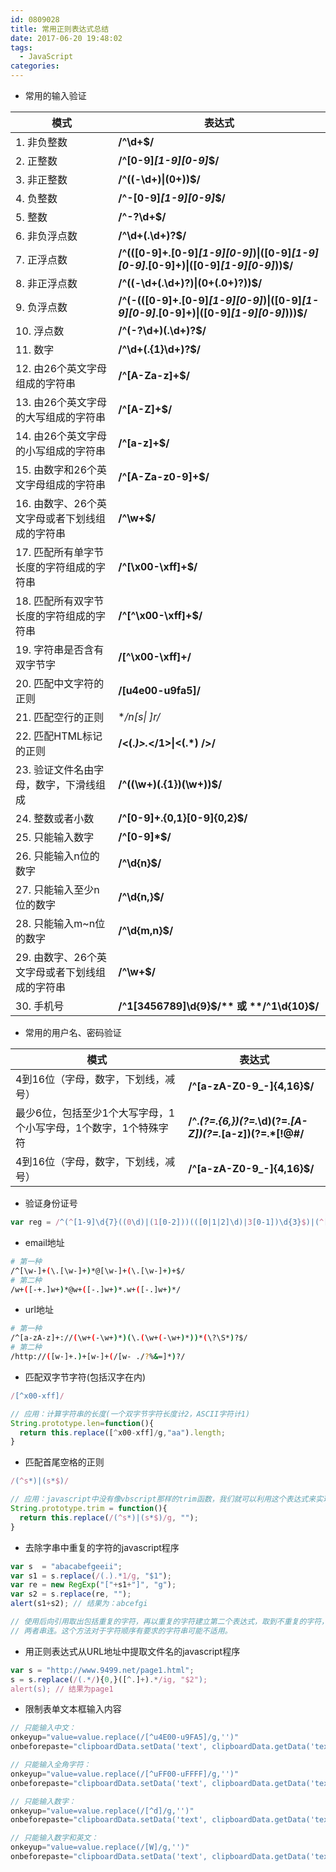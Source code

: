 ```yaml
---
id: 0809028
title: 常用正则表达式总结
date: 2017-06-20 19:48:02
tags:
  - JavaScript
categories:
---
```


- 常用的输入验证

|  模式 |  表达式 |
| - | - |
|1. 非负整数                                    | **/^\d+$/**
|2. 正整数                                      | **/^[0-9]*[1-9][0-9]*$/**
|3. 非正整数                                    | **/^((-\d+)&#124;(0+))$/**
|4. 负整数                                      | **/^-[0-9]*[1-9][0-9]*$/**
|5. 整数                                        | **/^-?\d+$/**
|6. 非负浮点数                                  | **/^\d+(\.\d+)?$/**
|7. 正浮点数                                    | **/^(([0-9]+\.[0-9]*[1-9][0-9]*)&#124;([0-9]*[1-9][0-9]*\.[0-9]+)&#124;([0-9]*[1-9][0-9]*))$/**
|8. 非正浮点数                                  | **/^((-\d+(\.\d+)?)&#124;(0+(\.0+)?))$/**
|9. 负浮点数                                    | **/^(-(([0-9]+\.[0-9]*[1-9][0-9]*)&#124;([0-9]*[1-9][0-9]*\.[0-9]+)&#124;([0-9]*[1-9][0-9]*)))$/**
|10. 浮点数                                     | **/^(-?\d+)(\.\d+)?$/**
|11. 数字                                       | **/^\d+(\.{1}\d+)?$/**
|12. 由26个英文字母组成的字符串                   | **/^[A-Za-z]+$/**
|13. 由26个英文字母的大写组成的字符串             | **/^[A-Z]+$/**
|14. 由26个英文字母的小写组成的字符串             | **/^[a-z]+$/**
|15. 由数字和26个英文字母组成的字符串             | **/^[A-Za-z0-9]+$/**
|16. 由数字、26个英文字母或者下划线组成的字符串    | **/^\w+$/**
|17. 匹配所有单字节长度的字符组成的字符串          | **/^[\x00-\xff]+$/**
|18. 匹配所有双字节长度的字符组成的字符串          | **/^[^\x00-\xff]+$/**
|19. 字符串是否含有双字节字                       | **/[^\x00-\xff]+/**
|20. 匹配中文字符的正则                           | **/[u4e00-u9fa5]/**
|21. 匹配空行的正则                               | **/n[s&#124; ]*r/**
|22. 匹配HTML标记的正则                           | **/<(.*)>.*</1>&#124;<(.*) />/**
|23. 验证文件名由字母，数字，下滑线组成             | **/^((\w+)(\.{1})(\w+))$/**
|24. 整数或者小数                                 | **/^[0-9]+\.{0,1}[0-9]{0,2}$/**
|25. 只能输入数字                                 | **/^[0-9]*$/**
|26. 只能输入n位的数字                            | **/^\d{n}$/**
|27. 只能输入至少n位的数字                        | **/^\d{n,}$/**
|28. 只能输入m~n位的数字                          | **/^\d{m,n}$/**
|29. 由数字、26个英文字母或者下划线组成的字符串     | **/^\w+$/**
|30. 手机号                                      | **/^1[3456789]\d{9}$/** 或 **/^1\d{10}$/**

- 常用的用户名、密码验证

|  模式  |  表达式  |
| - | - |
|4到16位（字母，数字，下划线，减号）     | **/^[a-zA-Z0-9_-]{4,16}$/**
|最少6位，包括至少1个大写字母，1个小写字母，1个数字，1个特殊字符     | **/^.*(?=.{6,})(?=.*\d)(?=.*[A-Z])(?=.*[a-z])(?=.*[!@#$%^&*? ]).*$/**
|4到16位（字母，数字，下划线，减号）     | **/^[a-zA-Z0-9_-]{4,16}$/**


- 验证身份证号
```js
var reg = /^(^[1-9]\d{7}((0\d)|(1[0-2]))(([0|1|2]\d)|3[0-1])\d{3}$)|(^[1-9]\d{5}[1-9]\d{3}((0\d)|(1[0-2]))(([0|1|2]\d)|3[0-1])((\d{4})|\d{3}[Xx])$)$/;
```

- email地址
```sh
# 第一种
/^[\w-]+(\.[\w-]+)*@[\w-]+(\.[\w-]+)+$/
# 第二种
/w+([-+.]w+)*@w+([-.]w+)*.w+([-.]w+)*/
```

- url地址
```sh
# 第一种
/^[a-zA-z]+://(\w+(-\w+)*)(\.(\w+(-\w+)*))*(\?\S*)?$/
# 第二种
/http://([w-]+.)+[w-]+(/[w- ./?%&=]*)?/
```

- 匹配双字节字符(包括汉字在内) 
```js
/[^x00-xff]/

// 应用：计算字符串的长度(一个双字节字符长度计2，ASCII字符计1)
String.prototype.len=function(){
  return this.replace([^x00-xff]/g,"aa").length;
}
```

- 匹配首尾空格的正则               
```js
/(^s*)|(s*$)/

// 应用：javascript中没有像vbscript那样的trim函数，我们就可以利用这个表达式来实现，如下：
String.prototype.trim = function(){
  return this.replace(/(^s*)|(s*$)/g, "");
}
```

- 去除字串中重复的字符的javascript程序
```js
var s  = "abacabefgeeii";
var s1 = s.replace(/(.).*1/g, "$1");
var re = new RegExp("["+s1+"]", "g");
var s2 = s.replace(re, "");
alert(s1+s2); // 结果为：abcefgi

// 使用后向引用取出包括重复的字符，再以重复的字符建立第二个表达式，取到不重复的字符，
// 两者串连。这个方法对于字符顺序有要求的字符串可能不适用。
```

- 用正则表达式从URL地址中提取文件名的javascript程序
```js
var s = "http://www.9499.net/page1.html";
s = s.replace(/(.*/){0,}([^.]+).*/ig, "$2");
alert(s); // 结果为page1
```

- 限制表单文本框输入内容
```js
// 只能输入中文：
onkeyup="value=value.replace(/[^u4E00-u9FA5]/g,'')" 
onbeforepaste="clipboardData.setData('text', clipboardData.getData('text').replace(/[^u4E00-u9FA5]/g,''))"

// 只能输入全角字符：
onkeyup="value=value.replace(/[^uFF00-uFFFF]/g,'')" 
onbeforepaste="clipboardData.setData('text', clipboardData.getData('text').replace(/[^uFF00-uFFFF]/g,''))"

// 只能输入数字：
onkeyup="value=value.replace(/[^d]/g,'')" 
onbeforepaste="clipboardData.setData('text', clipboardData.getData('text').replace(/[^d]/g,''))"

// 只能输入数字和英文：
onkeyup="value=value.replace(/[W]/g,'')" 
onbeforepaste="clipboardData.setData('text', clipboardData.getData('text').replace(/[^d]/g,''))"
```